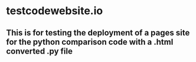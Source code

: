 # testcodewebsite.io
## This is for testing the deployment of a pages site for the python comparison code with a .html converted .py file ##
